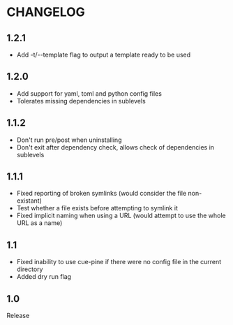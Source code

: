 # CHANGELOG

## 1.2.1
- Add -t/--template flag to output a template ready to be used

## 1.2.0
- Add support for yaml, toml and python config files
- Tolerates missing dependencies in sublevels

## 1.1.2
- Don't run pre/post when uninstalling
- Don't exit after dependency check, allows check of dependencies in sublevels

## 1.1.1
- Fixed reporting of broken symlinks (would consider the file non-existant)
- Test whether a file exists before attempting to symlink it
- Fixed implicit naming when using a URL (would attempt to use the whole URL as a name)

## 1.1
- Fixed inability to use cue-pine if there were no config file in the current directory
- Added dry run flag

## 1.0
Release
